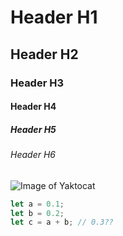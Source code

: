 # Header H1
## Header H2
### Header H3
#### Header H4
##### Header H5
###### Header H6

![Image of Yaktocat](https://octodex.github.com/images/yaktocat.png)

``` javascript
let a = 0.1;
let b = 0.2;
let c = a + b; // 0.3??
```
